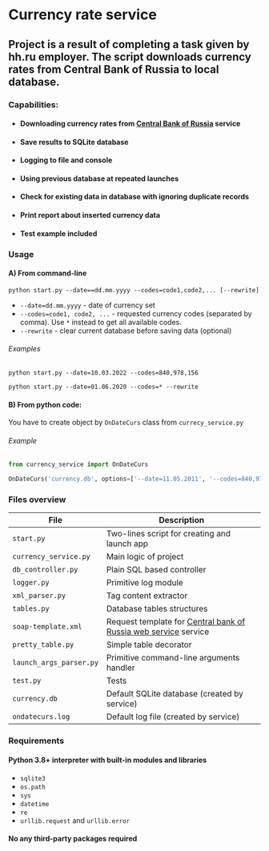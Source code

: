 # Currency rate service

## Project is a result of completing a task given by hh.ru employer. The script downloads currency rates from Central Bank of Russia to local database.


### Capabilities:

* #### Downloading currency rates from [Central Bank of Russia](cbr.ru) service
* #### Save results to SQLite database
* #### Logging to file and console
* #### Using previous database at repeated launches
* #### Check for existing data in database with ignoring duplicate records
* #### Print report about inserted currency data
* #### Test example included

### Usage

#### A) From command-line

`python start.py --date==dd.mm.yyyy --codes=code1,code2,... [--rewrite]`

* `--date=dd.mm.yyyy` - date of currency set
* `--codes=code1, code2, ...` - requested currency codes (separated by comma). Use `*` instead to get all available codes.
* `--rewrite` - clear current database before saving data (optional)

###### Examples
```commandline
python start.py --date=10.03.2022 --codes=840,978,156

python start.py --date=01.06.2020 --codes=* --rewrite
```

#### B) From python code:
You have to create object by `OnDateCurs` class from `currecy_service.py`

###### Example
```python
from currency_service import OnDateCurs

OnDateCurs('currency.db', options=['--date=11.05.2011', '--codes=840,978,156'])
```


### Files overview

File | Description 
---|---
`start.py` | Two-lines script for creating and launch app
`currency_service.py` | Main logic of project
`db_controller.py` | Plain SQL based controller
`logger.py` | Primitive log module
`xml_parser.py` | Tag content extractor
`tables.py` | Database tables structures
`soap-template.xml` | Request template for [Central bank of Russia web service](https://cbr.ru/DailyInfoWebServ/DailyInfo.asmx?op=GetCursOnDateXML) service
`pretty_table.py` | Simple table decorator
`launch_args_parser.py` | Primitive command-line arguments handler
`test.py` | Tests
`currency.db` | Default SQLite database (created by service)
`ondatecurs.log` | Default log file (created by service)

### Requirements
#### Python 3.8+ interpreter with built-in modules and libraries
- `sqlite3`
- `os.path`
- `sys`
- `datetime`
- `re`
- `urllib.request` and `urllib.error`

#### No any third-party packages required





